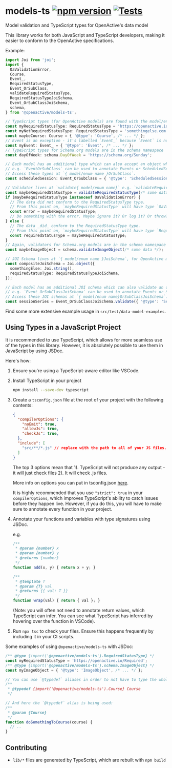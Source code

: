 # models-ts [![npm version](https://img.shields.io/npm/v/@openactive/models-ts)](https://www.npmjs.com/package/@openactive/models-ts) [![Tests](https://github.com/openactive/models-ts/actions/workflows/tests.yaml/badge.svg?branch=main)](https://github.com/openactive/models-ts/actions/workflows/tests.yaml)

Model validation and TypeScript types for OpenActive's data model

This library works for both JavaScript and TypeScript developers, making it easier to conform to the OpenActive specifications.

Example:

```ts
import Joi from 'joi';
import {
  OaValidationError,
  Course,
  Event_,
  RequiredStatusType,
  Event_OrSubClass,
  validateRequiredStatusType,
  RequiredStatusTypeJoiSchema,
  Event_OrSubClassJoiSchema,
  schema,
} from '@openactive/models-ts';

// TypeScript types (for OpenActive models) are found with the model/enum name
const myRequiredStatusType: RequiredStatusType = 'https://openactive.io/Required';
const myNotRequiredStatusType: RequiredStatusType = 'somethingelse.com'; // this will raise a TS error
const maybeCourse: Course = { '@type': 'Course', /* ... */ };
// Event is an exception - it's labelled `Event_` because `Event` is not a permissable type name in TypeScript.
const myEvent: Event_ = { '@type': 'Event', /* ... */ };
// TypeScript types for Schema.org models are in the schema namespace
const dayOfWeek: schema.DayOfWeek = 'https://schema.org/Sunday';

// Each model has an additional type which can also accept an object which conforms to a sub-class of the model
// e.g. `EventOrSubClass` can be used to annotate Events or ScheduledSessions (which sub-class Event)
// Access these types at `{ model/enum name }OrSubClass`.
const scheduledSession: Event_OrSubClass = { '@type': 'ScheduledSession', /* ... */ };

// Validator lives at `validate{ model/enum name}` e.g. `validateRequiredStatusType`
const maybeRequiredStatusType = validateRequiredStatusType(/* some data */);
if (maybeRequiredStatusType instanceof OaValidationError) {
  // The data did not conform to the RequiredStatusType type.
  // From this point on, `maybeRequiredStatusType` will have type `OaValidationError`
  const error = maybeRequiredStatusType;
  // Do something with the error. Maybe ignore it? Or log it? Or throw? Up to you.
} else {
  // The data _did_ conform to the RequiredStatusType type.
  // From this point on, `maybeRequiredStatusType` will have type `RequiredStatusType.Type`
  const requiredStatusType = maybeRequiredStatusType;
}
// Again, validators for Schema.org models are in the schema namespace
const maybeImageObject = schema.validateImageObject(/* some data */);

// JOI Schema lives at `{ model/enum name }JoiSchema`, for OpenActive models, and `schema.{ model/enum name }JoiSchema` for Schema.org models.
const compositeJoiSchema = Joi.object({
  somethingElse: Joi.string(),
  requiredStatusType: RequiredStatusTypeJoiSchema,
});

// Each model has an additional JOI schema which can also validate an object which conforms to a sub-class of the model
// e.g. `Event_OrSubClassJoiSchema` can be used to annotate Events or SessionSeries (which sub-classes Event)
// Access these JOI schemas at `{ model/enum name}OrSubClassJoiSchema`.
const sessionSeries = Event_OrSubClassJoiSchema.validate({ '@type': 'SessionSeries', /* ... */ });
```

Find some more extensive example usage in `src/test/data-model-examples`.

## Using Types in a JavaScript Project

It is recommended to use TypeScript, which allows for more seamless use of the types in this library. However, it is
absolutely possible to use them in JavaScript by using JSDoc.

Here's how:

1. Ensure you're using a TypeScript-aware editor like VSCode.
2. Install TypeScript in your project

    ```sh
    npm install --save-dev typescript
    ```
3. Create a `tsconfig.json` file at the root of your project with the following contents:

    ```json
    {
      "compilerOptions": {
        "noEmit": true,
        "allowJs": true,
        "checkJs": true,
      },
      "include": [
        "src/**/*.js" // replace with the path to all of your JS files.
      ]
    }
    ```

    The top 3 options mean that 1). TypeScript will not produce any output - it will just check files 2). It will
    check .js files.

    More info on options you can put in tsconfig.json [here](https://www.typescriptlang.org/tsconfig).

    It is highly recommended that you use `"strict": true` in your `compilerOptions`, which improves TypeScript's
    ability to catch issues before they happen live. However, if you do this, you will have to make sure to annotate
    every function in your project.
4. Annotate your functions and variables with type signatures using JSDoc.

    e.g.

    ```js
    /**
     * @param {number} x
     * @param {number} y
     * @returns {number}
     */
    function add(x, y) { return x + y; }

    /**
     * @template T
     * @param {T} val
     * @returns {{ val: T }}
     */
    function wrap(val) { return { val }; }
    ```

    (Note: you will often not need to annotate return values, which TypeScript can infer. You can see what TypeScript
    has inferred by hovering over the function in VSCode).
5. Run `npx tsc` to check your files. Ensure this happens frequently by including it in your CI scripts.

Some examples of using `@openactive/models-ts` with JSDoc:

```js
/** @type {import('@openactive/models-ts').RequiredStatusType} */
const myRequiredStatusType = 'https://openactive.io/Required';
/** @type {import('@openactive/models-ts').schema.ImageObject} */
const myImageObject = { '@type': 'ImageObject', /* ... */ };

// You can use `@typedef` aliases in order to not have to type the whole `import('@openactive/models-ts')...` bit each time:
/**
 * @typedef {import('@openactive/models-ts').Course} Course
 */

// And here the `@typedef` alias is being used:
/**
 * @param {Course}
 */
function doSomethingToCourse(course) {
  // ..
}
```

## Contributing

- `lib/*` files are generated by TypeScript, which are rebuilt with `npm build`
